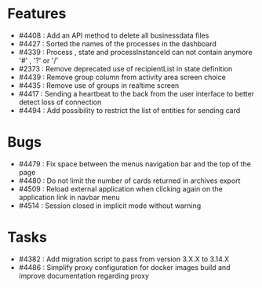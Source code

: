 # Features

- #4408 : Add an API method to delete all businessdata files
- #4427 : Sorted the names of the processes in the dashboard
- #4339 : Process , state and processInstanceId can not contain anymore '#' , '?' or '/'
- #2373 : Remove deprecated use of recipientList in state definition 
- #4439 : Remove group column from activity area screen choice
- #4435 : Remove use of groups in realtime screen
- #4417 : Sending a heartbeat to the back from the user interface to better detect loss of connection 
- #4494 : Add possibility to restrict the list of entities for sending card

# Bugs

- #4479 : Fix space between the menus navigation bar and the top of the page
- #4480 : Do not limit the number of cards returned in archives export
- #4509 : Reload external application when clicking again on the application link in navbar menu
- #4514 : Session closed in implicit mode without warning

# Tasks

- #4382 : Add migration script to pass from version 3.X.X to 3.14.X
- #4486 : Simplify proxy configuration for docker images build and improve documentation regarding proxy
